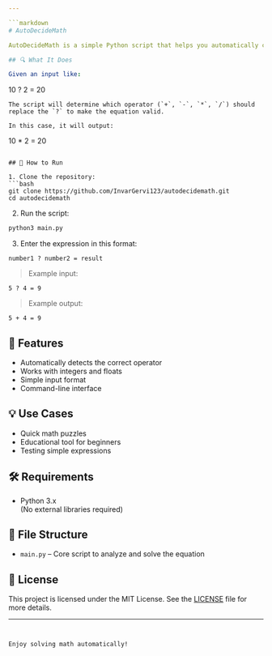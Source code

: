 ```yaml
---

```markdown
# AutoDecideMath

AutoDecideMath is a simple Python script that helps you automatically choose the correct mathematical operator (`+`, `-`, `*`, or `/`) to complete a given expression and match the desired result.

## 🔍 What It Does

Given an input like:
```
10 ? 2 = 20
```
The script will determine which operator (`+`, `-`, `*`, `/`) should replace the `?` to make the equation valid.

In this case, it will output:
```
10 * 2 = 20
```

## 🚀 How to Run

1. Clone the repository:
```bash
git clone https://github.com/InvarGervi123/autodecidemath.git
cd autodecidemath
```

2. Run the script:
```bash
python3 main.py
```

3. Enter the expression in this format:
```
number1 ? number2 = result
```

> Example input:
```
5 ? 4 = 9
```

> Example output:
```
5 + 4 = 9
```

## 🧠 Features

- Automatically detects the correct operator
- Works with integers and floats
- Simple input format
- Command-line interface

## 💡 Use Cases

- Quick math puzzles
- Educational tool for beginners
- Testing simple expressions

## 🛠️ Requirements

- Python 3.x  
(No external libraries required)

## 📁 File Structure

- `main.py` – Core script to analyze and solve the equation

## 📜 License

This project is licensed under the MIT License. See the [LICENSE](LICENSE) file for more details.

---
```


Enjoy solving math automatically!
```
